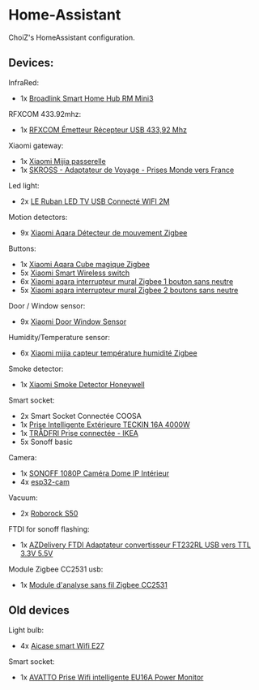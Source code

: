 # Home-Assistant

ChoiZ's HomeAssistant configuration.

## Devices:

InfraRed:

- 1x [Broadlink Smart Home Hub RM Mini3](https://www.amazon.fr/gp/product/B07DPHG521)

RFXCOM 433.92mhz:

- 1x [RFXCOM Émetteur Récepteur USB 433,92 Mhz](https://www.amazon.fr/gp/product/B07HQYXCV5)

Xiaomi gateway:

- 1x [Xiaomi Mijia passerelle](https://fr.aliexpress.com/item/32821192659.html)
- 1x [SKROSS - Adaptateur de Voyage - Prises Monde vers France](https://www.amazon.fr/gp/product/B005P21MNW)

Led light:

- 2x [LE Ruban LED TV USB Connecté WIFI 2M](https://www.amazon.fr/gp/product/B07QXMZ7C8)

Motion detectors:

- 9x [Xiaomi Aqara Détecteur de mouvement Zigbee](https://fr.aliexpress.com/item/32828696729.html)

Buttons:

- 1x [Xiaomi Aqara Cube magique Zigbee](https://www.aliexpress.com/item/32854830262.html)
- 5x [Xiaomi Smart Wireless switch](https://www.aliexpress.com/item/32818007384.html)
- 6x [Xiaomi aqara interrupteur mural Zigbee 1 bouton sans neutre](https://fr.aliexpress.com/item/32950175670.html)
- 5x [Xiaomi aqara interrupteur mural Zigbee 2 boutons sans neutre](https://fr.aliexpress.com/item/32950175670.html)

Door / Window sensor:

- 9x [Xiaomi Door Window Sensor](https://www.aliexpress.com/item/32714904459.html)

Humidity/Temperature sensor:

- 6x [Xiaomi mijia capteur température humidité Zigbee](https://fr.aliexpress.com/item/32714410866.html)

Smoke detector:

- 1x [Xiaomi Smoke Detector Honeywell](https://www.aliexpress.com/item/32945252495.html)

Smart socket:

- 2x Smart Socket Connectée COOSA
- 1x [Prise Intelligente Extérieure TECKIN 16A 4000W](https://www.amazon.fr/gp/product/B07RFN1V6L)
- 1x [TRÅDFRI Prise connectée - IKEA](https://www.ikea.com/fr/fr/p/tradfri-prise-connectee-20364476/)
- 5x Sonoff basic

Camera:

- 1x [SONOFF 1080P Caméra Dome IP Intérieur](https://www.amazon.fr/gp/product/B081RFKPGY)
- 4x [esp32-cam](https://fr.aliexpress.com/item/32981449079.html)

Vacuum:

- 2x [Roborock S50](https://fr.aliexpress.com/item/4000034980243.html)

FTDI for sonoff flashing:

- 1x [AZDelivery FTDI Adaptateur convertisseur FT232RL USB vers TTL 3.3V 5.5V](https://www.amazon.fr/gp/product/B01N9RZK6I)

Module Zigbee CC2531 usb:

- 1x [Module d'analyse sans fil Zigbee CC2531](https://fr.aliexpress.com/item/4000070685708.html)


## Old devices

Light bulb:

- 4x [Aicase smart Wifi E27](https://www.amazon.fr/gp/product/B07BTQJG6J)

Smart socket:

- 1x [AVATTO Prise Wifi intelligente EU16A Power Monitor](https://fr.aliexpress.com/item/33011753732.html)
